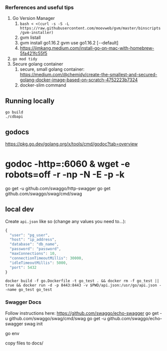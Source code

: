 
### Rerferences and useful tips
1. Go Version Manager
    1. `bash < <(curl -s -S -L https://raw.githubusercontent.com/moovweb/gvm/master/binscripts/gvm-installer)`
    1. gvm listall
    1. gvm install go1.16.2
gvm use go1.16.2 [--default]
    1. https://jimkang.medium.com/install-go-on-mac-with-homebrew-5fa421fc55f5
1. `go mod tidy`
2. Secure golang container
    1. secure, small golang container: https://medium.com/@chemidy/create-the-smallest-and-secured-golang-docker-image-based-on-scratch-4752223b7324
    1. docker-slim command


## Running locally
`go build` \
`./cdbapi`

## godocs
https://pkg.go.dev/golang.org/x/tools/cmd/godoc?tab=overview

# godoc -http=:6060 & wget -e robots=off -r -np -N -E -p -k 

go get -u github.com/swaggo/http-swagger
go get github.com/swaggo/swag/cmd/swag

## local dev

Create `api.json` like so (change any values you need to...):
```js
{
  "user": "pg_user",
  "host": "ip_address",
  "database": "db_name",
  "password": "password",
  "maxConnections": 10,
  "connectionTimeoutMillis": 30000,
  "idleTimeoutMillis": 5000,
  "port": 5432
}
```

```
docker build -f go.Dockerfile -t go_test . && docker rm -f go_test || true && docker run -d -p 8443:8443 -v $PWD/api.json:/usr/go/api.json --name go_test go_test
```

### Swagger Docs
Follow instructions here: https://github.com/swaggo/echo-swagger
go get -u github.com/swaggo/swag/cmd/swag
go get -u github.com/swaggo/echo-swagger
swag init

go env

copy files to docs/
